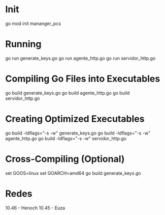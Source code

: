 # Init
go mod init mananger_pcs

# Running
go run generate_keys.go
go run agente_http.go
go run servidor_http.go

# Compiling Go Files into Executables
go build generate_keys.go
go build agente_http.go
go build servidor_http.go

# Creating Optimized Executables
go build -ldflags="-s -w" generate_keys.go
go build -ldflags="-s -w" agente_http.go
go build -ldflags="-s -w" servidor_http.go

# Cross-Compiling (Optional)
set GOOS=linux
set GOARCH=amd64
go build generate_keys.go

# Redes
10.46 - Henoch
10.45 - Euza